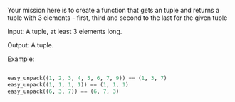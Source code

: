 Your mission here is to create a function that gets an tuple and returns a tuple with 3 elements - first, third and second to the last for the given tuple

Input: A tuple, at least 3 elements long.

Output: A tuple.

Example:

```python

easy_unpack((1, 2, 3, 4, 5, 6, 7, 9)) == (1, 3, 7)
easy_unpack((1, 1, 1, 1)) == (1, 1, 1)
easy_unpack((6, 3, 7)) == (6, 7, 3)

```
